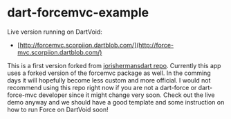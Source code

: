 dart-forcemvc-example
=====================

Live version running on DartVoid:
* [http://forcemvc.scorpiion.dartblob.com/](http://force-mvc.scorpiion.dartblob.com/)

This is a first version forked from [jorishermansdart repo](https://github.com/jorishermans/dart-forcemvc-example). Currently this app uses a forked version of the forcemvc package as well. In the comming days it will hopefully become less custom and more official. I would not recommend using this repo right now if you are not a dart-force or dart-force-mvc developer since it might change very soon. Check out the live demo anyway and we should have a good template and some instruction on how to run Force on DartVoid soon!
